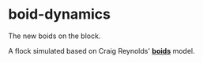 # boid-dynamics
The new boids on the block.

A flock simulated based on Craig Reynolds' [**boids**](http://www.red3d.com/cwr/boids/) model.
